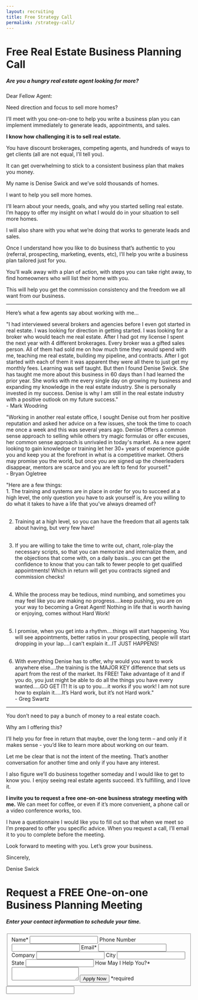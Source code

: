 ```yaml
---
layout: recruiting
title: Free Strategy Call
permalink: /strategy-call/
---
```


<div class="recruiting-page">
<h1 class="join-us">Free Real Estate Business Planning Call</h1>
<h5 class="join-us-subtitle">Are you a hungry real estate agent looking for more?</h5>

<p>Dear Fellow Agent:</p>

<p>Need direction and focus to sell more homes?</p>

<p>I’ll meet with you one-on-one to help you write a business plan you can implement immediately to generate leads, appointments, and sales. </p>

<p><strong>I know how challenging it is to sell real estate.</strong></p>

<p>You have discount brokerages, competing agents, and hundreds of ways to get clients (all are not equal, I’ll tell you).</p>

<p>It can get overwhelming to stick to a consistent business plan that makes you money.</p>

<p>My name is Denise Swick and we’ve sold thousands of homes. </p>

<p>I want to help you sell more homes.</p>

<p>I’ll learn about your needs, goals, and why you started selling real estate. I’m happy to offer my insight on what I would do in your situation to sell more homes.</p>

<p>I will also share with you what we’re doing that works to generate leads and sales. </p>

<p>Once I understand how you like to do business that’s authentic to you (referral, prospecting, marketing, events, etc), I’ll help you write a business plan tailored just for you.</p>

<p>You’ll walk away with a plan of action, with steps you can take right away, to find homeowners who will list their home with you. </p>

<p>This will help you get the commission consistency and the freedom we all want from our business.</p>

<hr>
<div class="qanda">
<p class="section-title">Here’s what a few agents say about working with me…</p>

<p><span class="quote">"I had interviewed several brokers and agencies before I even got started in real estate.  I was looking for direction in getting started. I was looking for a broker who would teach me real estate. After I had got my license I spent the next year with 4 different brokerages. Every broker was a gifted sales person. All of them had sold me on how much time they would spend with me, teaching me real estate, building my pipeline, and contracts. After I got started with each of them it was apparent they were all there to just get my monthly fees. Learning was self taught.  But then I found Denise Swick. She has taught me more about this business in 60 days than I had learned the prior year. She works with me every single day on growing my business and expanding my knowledge in the real estate industry.  She is personally invested in my success. Denise is why I am still in the real estate industry with a positive outlook on my future success."  </span><br>
<span class="author">- Mark Woodring</span></p>

<p><span class="quote">"Working in another real estate office, I sought Denise out from her positive reputation and asked her advice on a few issues, she took the time to coach me once a week and this was several years ago. Denise Offers a common sense approach to selling while others try magic formulas or offer excuses, her common sense approach is unrivaled in today's market. As a new agent looking to gain knowledge or training let her 30+ years of experience guide you and keep you at the forefront in what is a competitive market. Others may promise you the world, but once you are signed up the cheerleaders disappear, mentors are scarce and you are left to fend for yourself."</span><br>
<span class="author">- Bryan Ogletree</span></p>

<p><span class="quote">"Here are a few things:<br>
1. The training and systems are in place in order for you to succeed at a high level, the only question you have to ask yourself is, Are you willing to do what it takes to have a life that you’ve always dreamed of?<br><br>

2. Training at a high level, so you can have the freedom that all agents talk about having, but very few have!<br><br>

3. If you are willing to take the time to write out, chant, role-play the necessary scripts, so that you can memorize and internalize them, and the objections that come with, on a daily basis…you can get the confidence to know that you can talk to fewer people to get qualified appointments! Which in return will get you contracts signed and commission checks!<br><br>

4. While the process may be tedious, mind numbing, and sometimes you may feel like you are making no progress….keep pushing, you are on your way to becoming a Great Agent! Nothing in life that is worth having or enjoying, comes without Hard Work!<br><br>

5. I promise, when you get into a rhythm….things will start happening. You will see appointments, better ratios in your prospecting, people will start dropping in your lap….I can’t explain it…IT JUST HAPPENS!<br><br>

6. With everything Denise has to offer, why would you want to work anywhere else….the training is the MAJOR KEY difference that sets us apart from the rest of the market. Its FREE! Take advantage of it and if you do, you just might be able to do all the things you have every wanted…..GO GET IT! It is up to you….it works if you work! I am not sure how to explain it…..It’s Hard work, but it’s not Hard work."</span><br>
<span class="author">- Greg Swartz</span></p>
</div>
<hr>

<p>You don’t need to pay a bunch of money to a real estate coach.</p>

<p>Why am I offering this?</p>

<p>I’ll help you for free in return that maybe, over the long term – and only if it makes sense - you’d like to learn more about working on our team.</p>

<p>Let me be clear that is not the intent of the meeting. That’s another conversation for another time and only if you have any interest.</p>

<p>I also figure we’ll do business together someday and I would like to get to know you. I enjoy seeing real estate agents succeed. It’s fulfilling, and I love it.</p>

<p><strong>I invite you to request a free one-on-one business strategy meeting with me.</strong> We can meet for coffee, or even if it’s more convenient, a phone call or a video conference works, too.</p>

<p>I have a questionnaire I would like you to fill out so that when we meet so I’m prepared to offer you specific advice. When you request a call, I’ll email it to you to complete before the meeting.</p>

<p>Look forward to meeting with you. Let’s grow your business.</p>

<p>Sincerely,</p>

<p>Denise Swick</p>


<h1 class="join-us">Request a FREE One-on-one Business Planning Meeting</h1>
<h5 class="join-us-subtitle">Enter your contact information to schedule your time.</h5>

<form method="post" class="home-value cta-forms" action="https://formspree.io/{{site.data.settings.client.email}}" onsubmit="return setReturn()">
					<fieldset>
						<label for="name">Name*</label> <input type="text" required="" name="name" />
						<label for="phone">Phone Number </label> <input type="tel" name="phone" />
						 <label for="email">Email*</label> <input type="text" name="email" required="" />
						 <label for="company">Company </label> <input type="text" name="company" />
						<label for="city">City </label> <input type="text" name="city" />
						<label for="state">State </label> <input type="text" name="state" />
						<label for="message">How May I Help You?* </label><textarea name="message" required=""></textarea>
						<input class="submit light-light" type="submit" value="Apply Now" name="submitrecruitingForm" /> <span class="asterisk">*required</span></fieldset>
					<div class="hidden"><input type="hidden" value="{{site.data.settings.client.email}}" name="_to" /> <input type="hidden" value="Recruiting Contact Request Message From Your Vyral Careers and Training Video Blog" name="_subject" /> <input type="text" name="_gotcha" /></div>
				</form>
</div>
